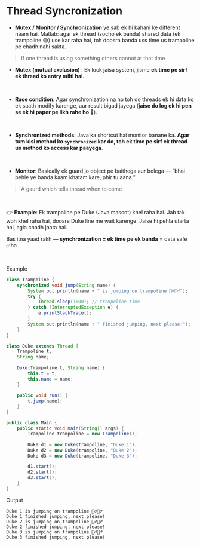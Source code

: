 # Thread Syncronization

* **Mutex / Monitor / Synchronization** ye sab ek hi kahani ke different naam hai. Matlab: agar ek thread (socho ek banda) shared data (ek trampoline 😅) use kar raha hai, toh doosra banda uss time us trampoline pe chadh nahi sakta.
> If one thread is using something others cannot at that time

* **Mutex (mutual exclusion)** : Ek lock jaisa system, jisme **ek time pe sirf ek thread ko entry milti hai**.
  
<br>

* **Race condition**: Agar synchronization na ho toh do threads ek hi data ko ek saath modify karenge, aur result bigad jayega (**jaise do log ek hi pen se ek hi paper pe likh rahe ho 😬**).

  
<br>

* **Synchronized methods**: Java ka shortcut hai monitor banane ka. **Agar tum kisi method ko `synchronized` kar do, toh ek time pe sirf ek thread us method ko access kar paayega**.
  
<br>

* **Monitor**: Basically ek guard jo object pe baithega aur bolega — “bhai pehle ye banda kaam khatam kare, phir tu aana.”
> A gaurd which tells thread when to come

<br>

👉 **Example**: Ek trampoline pe Duke (Java mascot) khel raha hai. Jab tak woh khel raha hai, doosre Duke line me wait karenge. Jaise hi pehla utarta hai, agla chadh jaata hai.

Bas itna yaad rakh — **synchronization = ek time pe ek banda** = data safe ✅ha


<br>

Example
```java
class Trampoline {
    synchronized void jump(String name) {
        System.out.println(name + " is jumping on trampoline 🏃‍♂️🤸‍♂️");
        try {
            Thread.sleep(1000); // trampoline time
        } catch (InterruptedException e) {
            e.printStackTrace();
        }
        System.out.println(name + " finished jumping, next please!");
    }
}

class Duke extends Thread {
    Trampoline t;
    String name;

    Duke(Trampoline t, String name) {
        this.t = t;
        this.name = name;
    }

    public void run() {
        t.jump(name);
    }
}

public class Main {
    public static void main(String[] args) {
        Trampoline trampoline = new Trampoline();

        Duke d1 = new Duke(trampoline, "Duke 1");
        Duke d2 = new Duke(trampoline, "Duke 2");
        Duke d3 = new Duke(trampoline, "Duke 3");

        d1.start();
        d2.start();
        d3.start();
    }
}
```

Output
```vbnet
Duke 1 is jumping on trampoline 🏃‍♂️🤸‍♂️
Duke 1 finished jumping, next please!
Duke 2 is jumping on trampoline 🏃‍♂️🤸‍♂️
Duke 2 finished jumping, next please!
Duke 3 is jumping on trampoline 🏃‍♂️🤸‍♂️
Duke 3 finished jumping, next please!
```